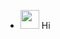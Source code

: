 - <img src="https://raw.githubusercontent.com/MartinHeinz/MartinHeinz/master/wave.gif" width="30px"> Hi
